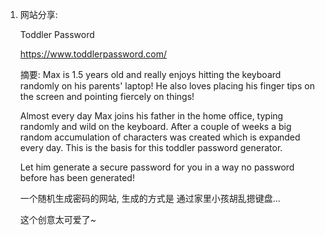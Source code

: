 1. 网站分享:

   Toddler Password

   https://www.toddlerpassword.com/

   摘要: Max is 1.5 years old and really enjoys hitting the keyboard randomly on his parents' laptop! He also loves placing his finger tips on the screen and pointing fiercely on things!

   Almost every day Max joins his father in the home office, typing randomly and wild on the keyboard. After a couple of weeks a big random accumulation of characters was created which is expanded every day. This is the basis for this toddler password generator.

   Let him generate a secure password for you in a way no password before has been generated!

   一个随机生成密码的网站, 生成的方式是 通过家里小孩胡乱摁键盘...

   这个创意太可爱了~